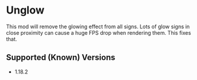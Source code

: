 # Unglow
This mod will remove the glowing effect from all signs.
Lots of glow signs in close proximity can cause a huge FPS drop when rendering them. This fixes that.

## Supported (Known) Versions
- 1.18.2
